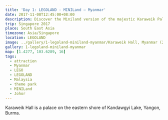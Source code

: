 ```yaml
---
title: 'Day 1: LEGOLAND - MINILand – Myanmar'
date: 2017-11-08T12:45:00+08:00
description: Discover the Miniland version of the majestic Karaweik Palace of Myanmar.
trip: Singapore 2017
place: South East Asia
timezone: Asia/Singapore
location: LEGOLAND
image: ../gallery/1-legoland-miniland-myanmar/Karaweik Hall, Myanmar (2).jpeg
gallery: 1-legoland-miniland-myanmar
map: [1.4277, 103.6289, 16]
tags:
  - attraction
  - Myanmar
  - LEGO
  - LEGOLAND
  - Malaysia
  - theme park
  - MINILand
  - Johor
---
```


Karaweik Hall is a palace on the eastern shore of Kandawgyi Lake, Yangon, Burma.
